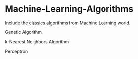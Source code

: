 # Machine-Learning-Algorithms
Include the classics algorithms from Machine Learning world.


Genetic Algorithm

k-Nearest Neighbors Algorithm

Perceptron
